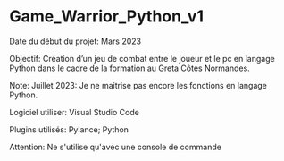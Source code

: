 # Game_Warrior_Python_v1

Date du début du projet: Mars 2023

Objectif: 
Création d’un jeu de combat entre le joueur et le pc en langage Python dans le cadre de la formation au Greta Côtes Normandes.

Note:
Juillet 2023: 
Je ne maitrise pas encore les fonctions en langage Python.

Logiciel utiliser: Visual Studio Code

Plugins utilisés: Pylance; Python

Attention: Ne s'utilise qu'avec une console de commande

